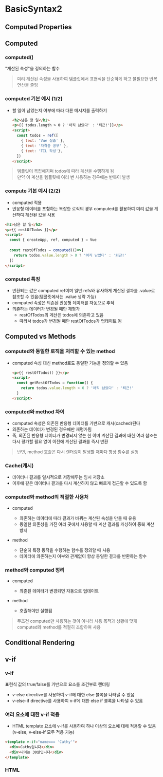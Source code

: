 # BasicSyntax2

## Computed Properties
## Computed
### computed()
"계산된 속성"을 정의하는 함수  
> 미리 계산된 속성을 사용하여 템플릿에서 표현식을 단순하게 하고 불필요한 반복 연산을 줄임

### computed 기본 예시 (1/2)
- 할 일이 남았는지 여부에 따라 다른 메시지를 출력하기  
  ```html
  <h2>남은 할 일</h2>
  <p>{{ todos.length > 0 ? '아직 남았다' : '퇴근!'}}</p>
  <script>
    const todos = ref([
      { text: 'Vue 실습' },
      { text: '자격증 공부' },
      { text: 'TIL 작성'},
    ])
  </script>
  ```
> 템플릿이 복잡해지며 todos에 따라 계산을 수행하게 됨  
> 만약 이 계산을 템플릿에 여러 번 사용하는 경우에는 반복이 발생

### compute 기본 예시 (2/2)
- computed 적용
- 반응형 데이터를 포함하는 복잡한 로직의 경우 computed를 활용하여 미리 값을 계산하여 계산된 값을 사용

```html
<h2>남은 할 일</h2>
<p>{{ restOfTodos }}</p>
<script>
  const { createApp, ref, computed } = Vue

  const restOfTodos = computed(()=>{
    return todos.value.length > 0 ? '아직 남았다' : '퇴근!'
  })
</script>
```

### computed 특징
- 반환되는 값은 computed ref이며 일반 refs와 유사하게 계산된 결과를 .value로 참조할 수 있음(템플릿에서는 .value 생략 가능)
- computed 속성은 의존된 반응형 데이터를 자동으로 추적
- 의존하는 데이터가 변경될 때만 재평가
  - restOfTodos의 계산은 todos에 의존하고 있음
  - 따라서 todos가 변경될 때만 restOfTodos가 업데이트 됨

## Computed vs Methods
### computed와 동일한 로직을 처리할 수 있는 method
- computed 속성 대신 method로도 동일한 기능을 정의할 수 있음  
  ```html
  <p>{{ restOfTodos() }}</p>
  <script>
    const getRestOfTodos = function() {
      return todos.value.length > 0 ? '아직 남았다' : '퇴근!'
    }
  </script>
  ```

### computed와 method 차이
- computed 속성은 의존된 반응형 데이터를 기반으로 캐시(cached)된다
- 외존하는 데이터가 변경된 경우에만 재평가됨
- 즉, 의존된 반응형 데이터가 변경되지 않는 한 이미 계산된 결과에 대한 여러 참조는 다시 평가할 필요 없이 이전에 계산된 결과를 즉시 반환

> 반면, method 호출은 다시 렌더링이 발생할 때마다 항상 함수를 실행

### Cache(캐시)
- 데이터나 결과를 일시적으로 저장해두는 임시 저장소
- 이후에 같은 데이터나 결과를 다시 계산하지 않고 빠르게 접근할 수 있도록 함

### computed와 method의 적절한 사용처
- computed
  - 의존하는 데이터에 따라 결과가 바뀌는 계산된 속성을 만들 때 유용
  - 동일한 의존성을 가진 여러 곳에서 사용할 때 계산 결과를 캐싱하여 중복 계산 방지

- method
  - 단순히 특정 동작을 수행하는 함수를 정의할 때 사용
  - 데이터에 의존하는지 여부와 관계없이 항상 동일한 결과를 반환하는 함수

### method와 computed 정리
- computed
  - 의존된 데이터가 변경되면 자동으로 업데이트

- method
  - 호출해야만 실행됨

> 무조건 computed만 사용하는 것이 아니라 사용 목적과 상황에 맞게 computed와 method를 적절히 조합하여 사용

## Conditional Rendering
## v-if

### v-if
표현식 값의 true/false를 기반으로 요소를 조건부로 렌더링  
- v-else directive를 사용하여 v-if에 대한 else 블록을 나타낼 수 있음
- v-else-if directive를 사용하여 v-if에 대한 else if 블록을 나타낼 수 있음

### 여러 요소에 대한 v-if 적용
- HTML template 요소에 v-if를 사용하여 하나 이상의 요소에 대해 적용할 수 있음(v-else, v-else-if 모두 적용 가능)  

```html
<template v-if="name=== 'Cathy'">
  <div>Cathy입니다</div>
  <div>나이는 30살입니다</div>
</template>
```

### HTML <template> element
- 페이지가 로드될 때 렌더링 되지 않지만 JavaScript를 사용하여 나중에 문서에서 사용할 수 있도록 하는 HTML을 보유하기 위한 메커니즘  
> "보이지 않는 wrapper 역할"

## v-if vs v-show
### v-show
표현식 값의 true/false를 기반으로 요소의 가시성을 전환

### v-show 예시
- v-show 요소는 항상 DOM에 렌더링 되어있음
- CSS display 속성만 전환하기 때문  
![alt text](BasicSyntax2-1.png)

### v-if와 v-show의 적절한 사용처
- v-if(Cheap initial load, expensive toggle)
  - 초기 조건이 false인 경우 아무 작업도 수행하지 않음
  - 토글 비용이 높음
- v-show(Expensive initial load, cheap toggle)
  - 초기 조건에 관계 없이 항상 렌더링
  - 초기 렌더링 비용이 더 높음

> 콘텐츠를 매우 자주 전환해야 하는 경우에는 v-show를, 실행 중에 조건이 변경되지 않는 경우에는 v-if를 권장

## List Rendering
## v-for
### v-for
소스 데이터를 기반으로 요소 또는 템플릿 블록 여러 번 렌더링

### v-for 구조
- v-for는 alias in expression 형식의 특수 구문을 사용  
![alt text](BasicSyntax2-2.png)  
- 인덱스(객체에서는 key)에 대한 별칭을 지정할 수 있음  
![alt text](BasicSyntax2-3.png)  

- 기본적으로 위의 사진과 같이 특이하게 value, key, index 순서의 구조를 가짐

### v-for 예시
- 배열 반복  
![alt text](BasicSyntax2-4.png)  

- 객체 반복  
![alt text](BasicSyntax2-5.png)  

### 여러 요소에 대한 v-for 적용
- HTML template 요소에 v-for를 사용하여 하나 이상의 요소에 대해 반복 렌더링 할 수 있음  

![alt text](BasicSyntax2-6.png)

### 중첩된 v-for
- 각 v-for 범위는 상위 범위에 접근할 수 있음  
![alt text](BasicSyntax2-7.png)

## v-for with key
### 반드시 v-for와 key를 함께 사용한다
내부 컴포넌트의 상태를 일관되게 하여 데이터의 예측 가능한 행동을 유지하기 위함

### v-for와 key
- key는 반드시 각 요소에 대한 고유한 값을 나타낼 수 있는 식별자여야 함
![alt text](BasicSyntax2-8.png)

### 내장 특수 속성 key
- number 혹은 string으로만 사용해야 함
- Vue의 내부 가상 DOM 알고리즘이 이전 목록과 새 노드 목록을 비교할 때 각 node를 식별하는 용도로 사용  
> Vue 내부 동작 관련된 부분이기에 최대한 작성하려고 노력할 것 

